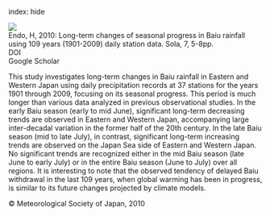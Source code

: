 index: hide

<div class="Citation">
    <div class="Citation-thumb CitationThumb-linked"  data-href="https://doi.org/10.2151/sola.2011-002">
      <img src="https://static.claimspace.cloud/climate-study-static/refs/thumbs/14/Endo_2010-thumb.png" />
    </div>

  <div class="Citation-body">
    <div class="Citation-text">Endo, H, 2010: Long-term changes of seasonal progress in Baiu rainfall using 109 years (1901-2009) daily station data. <span class="Article-journal">Sola, </span><span class="Article-volume">7, </span>5-8pp.</div>
    <div class="Citation-links">
      <div class="CitationLink" data-href="https://doi.org/10.2151/sola.2011-002">
        <div class="CitationLink-icon CitationLink-Doi"></div>
        <div class="CitationLink-text">DOI</div>
      </div>
      <div class="CitationLink" data-href="https://scholar.google.com/scholar?q=10.2151/sola.2011-002">
        <div class="CitationLink-icon CitationLink-Scholar"></div>
        <div class="CitationLink-text">Google Scholar</div>
      </div>
    </div>
  </div>
</div>

This study investigates long-term changes in Baiu rainfall in Eastern and Western Japan using daily precipitation records at 37 stations for the years 1901 through 2009, focusing on its seasonal progress. This period is much longer than various data analyzed in previous observational studies. In the early Baiu season (early to mid June), significant long-term decreasing trends are observed in Eastern and Western Japan, accompanying large inter-decadal variation in the former half of the 20th century. In the late Baiu season (mid to late July), in contrast, significant long-term increasing trends are observed on the Japan Sea side of Eastern and Western Japan. No significant trends are recognized either in the mid Baiu season (late June to early July) or in the entire Baiu season (June to July) over all regions. It is interesting to note that the observed tendency of delayed Baiu withdrawal in the last 109 years, when global warming has been in progress, is similar to its future changes projected by climate models.

<div class="Citation-copy">
&copy; Meteorological Society of Japan, 2010
</div>